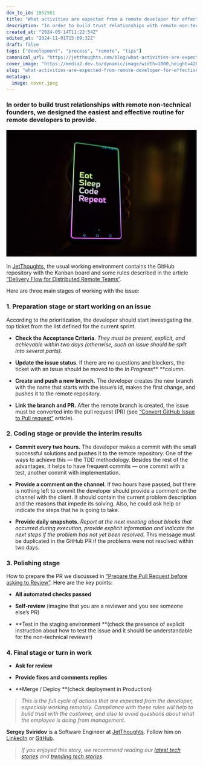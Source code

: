 ```yaml
---
dev_to_id: 1852561
title: "What activities are expected from a remote developer for effective collaboration"
description: "In order to build trust relationships with remote non-technical founders, we designed the..."
created_at: "2024-05-14T11:22:54Z"
edited_at: "2024-11-01T15:09:32Z"
draft: false
tags: ["development", "process", "remote", "tips"]
canonical_url: "https://jetthoughts.com/blog/what-activities-are-expected-from-remote-developer-for-effective-collaboration-development-process/"
cover_image: "https://media2.dev.to/dynamic/image/width=1000,height=420,fit=cover,gravity=auto,format=auto/https%3A%2F%2Fraw.githubusercontent.com%2Fjetthoughts%2Fjetthoughts.github.io%2Fmaster%2Fstatic%2Fassets%2Fimg%2Fblog%2Fwhat-activities-are-expected-from-remote-developer-for-effective-collaboration-development-process%2Ffile_0.jpeg"
slug: "what-activities-are-expected-from-remote-developer-for-effective-collaboration-development-process"
metatags:
  image: cover.jpeg
---
```

### In order to build trust relationships with remote non-technical founders, we designed the easiest and effective routine for remote developers to provide.

![Photo by [Roman Synkevych](https://unsplash.com/@synkevych?utm_source=medium&utm_medium=referral) on [Unsplash](https://unsplash.com?utm_source=medium&utm_medium=referral)](file_0.jpeg)

In [JetThoughts](https://www.jetthoughts.com/), the usual working environment contains the GitHub repository with the Kanban board and some rules described in the article [“Delivery Flow for Distributed Remote Teams”](https://jtway.co/delivery-flow-for-distributed-remote-teams-5218828b0d1a).

Here are three main stages of working with the issue:

### 1. Preparation stage or start working on an issue

According to the prioritization, the developer should start investigating the top ticket from the list defined for the current sprint.

* **Check the Acceptance Criteria**. *They must be present, explicit, and achievable within two days (otherwise, such an issue should be split into several parts).*

* **Update the issue status**. If there are no questions and blockers, the ticket with an issue should be moved to the *In Progress*** **column.

* **Create and push a new branch.** The developer creates the new branch with the name that starts with the issue’s id, makes the first change, and pushes it to the remote repository.

* **Link the branch and PR.** After the remote branch is created, the issue must be converted into the pull request (PR) (see [“Convert GitHub Issue to Pull request”](https://jtway.co/convert-github-issue-to-pull-request-c624834835d8) article).

### 2. Coding stage or provide the interim results

* **Commit every two hours.** The developer makes a commit with the small successful solutions and pushes it to the remote repository. One of the ways to achieve this — the TDD methodology. Besides the rest of the advantages, it helps to have frequent commits — one commit with a test, another commit with implementation.

* **Provide a comment on the channel**. If two hours have passed, but there is nothing left to commit the developer should provide a comment on the channel with the client. It should contain the current problem description and the reasons that impede its solving. Also, he could ask help or indicate the steps that he is going to take.

* **Provide daily snapshots.** *Report at the next meeting about blocks that occurred during execution, provide explicit information and indicate the next steps if the problem has not yet been resolved.* This message must be duplicated in the GitHub PR if the problems were not resolved within two days.

### 3. Polishing stage

How to prepare the PR we discussed in [“Prepare the Pull Request before asking to Review”](https://jtway.co/prepare-the-pull-request-before-asking-to-review-bc95fc39eb11). Here are the key points:

* **All automated checks passed**

* **Self-review** (imagine that you are a reviewer and you see someone else’s PR)

* **Test in the staging environment **(check the presence of explicit instruction about how to test the issue and it should be understandable for the non-technical reviewer)

### 4. Final stage or turn in work

* **Ask for review**

* **Provide fixes and comments replies**

* **Merge / Deploy **(check deployment in Production)
>  *This is the full cycle of actions that are expected from the developer, especially working remotely. Compliance with these rules will help to build trust with the customer, and also to avoid questions about what the employee is doing from management.*

**Sergey Sviridov** is a Software Engineer at [JetThoughts](https://www.jetthoughts.com/). Follow him on [LinkedIn](https://www.linkedin.com/in/sergey-sviridov-83007199) or [GitHub](https://github.com/SviridovSV).
>  *If you enjoyed this story, we recommend reading our [latest tech stories](https://jtway.co/latest) and [trending tech stories](https://jtway.co/trending).*
